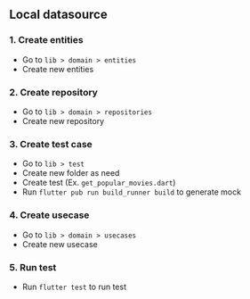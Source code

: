 ## Local datasource

### 1. Create entities

- Go to `lib > domain > entities`
- Create new entities

### 2. Create repository

- Go to `lib > domain > repositories`
- Create new repository

### 3. Create test case

- Go to `lib > test`
- Create new folder as need
- Create test (Ex. `get_popular_movies.dart`)
- Run `flutter pub run build_runner build` to generate mock

### 4. Create usecase

- Go to `lib > domain > usecases`
- Create new usecase

### 5. Run test

- Run `flutter test` to run test

